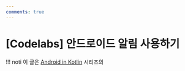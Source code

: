 ```yaml
---
comments: true
---
```


# [Codelabs] 안드로이드 알림 사용하기

!!! noti
  이 글은 [Android in Kotlin](https://developer.android.com/codelabs/advanced-android-kotlin-training-notifications?hl=ko#0) 시리즈의
